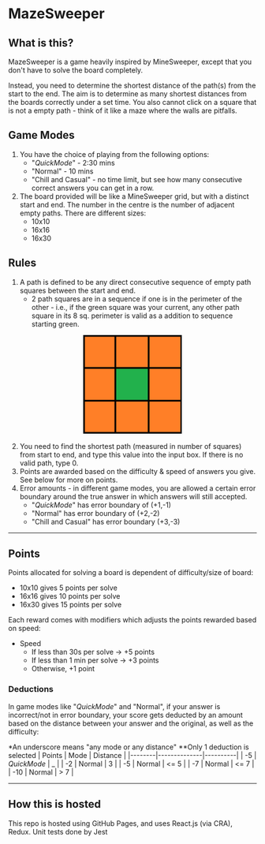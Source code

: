 # MazeSweeper


## What is this?

MazeSweeper is a game heavily inspired by MineSweeper, except that you don't have to solve the board completely. 

Instead, you need to determine the shortest distance of the path(s) from the start to the end. The aim is to determine as many shortest distances from the boards correctly under a set time. You also cannot click on a square that is not a empty path - think of it like a maze where the walls are pitfalls.

## Game Modes
 1. You have the choice of playing from the following options:
    - "*QuickMode*" - 2:30 mins
    - "Normal" - 10 mins
    - "Chill and Casual" - no time limit, but see how many consecutive correct answers you can get in a row.
 2. The board provided will be like a MineSweeper grid, but with a distinct start and end. The number in the centre is the number of adjacent empty paths. There are different sizes:
    - 10x10
    - 16x16
    - 16x30

## Rules
 1. A path is defined to be any direct consecutive sequence of empty path squares between the start and end. 
    - 2 path squares are in a sequence if one is in the perimeter of the other - i.e., if the green square was your current, any other path square in its 8 sq. perimeter is valid as a addition to sequence starting green. 

<p align="center">
  <img width="200" height="200" src="./squares.png">
</p>

 2. You need to find the shortest path (measured in number of squares) from start to end, and type this value into the input box. If there is no valid path, type 0.
 3. Points are awarded based on the difficulty & speed of answers you give. See below for more on points.
 4. Error amounts - in different game modes, you are allowed a certain error boundary around the true answer in which answers will still accepted.
    - "*QuickMode*" has error boundary of (+1,-1)
    - "Normal" has error boundary of (+2,-2)
    - "Chill and Casual" has error boundary (+3,-3)

---

## Points

Points allocated for solving a board is dependent of difficulty/size of board:
 - 10x10 gives 5 points per solve
 - 16x16 gives 10 points per solve
 - 16x30 gives 15 points per solve

Each reward comes with modifiers which adjusts the points rewarded based on speed:
 - Speed
    - If less than 30s per solve -> +5 points
    - If less than 1 min per solve -> +3 points
    - Otherwise, +1 point

### Deductions
In game modes like "*QuickMode*" and "Normal", if your answer is incorrect/not in error boundary, your score gets deducted by an amount based on the distance between your answer and the original, as well as the difficulty:

\*An underscore means "any mode or any distance"
\**Only 1 deduction is selected
| Points | Mode         | Distance | 
|--------|--------------|----------| 
|   -5   | *QuickMode*  |    _     |
|   -2   |    Normal    |    3     |
|   -5   |    Normal    |  <= 5    |
|   -7   |    Normal    |  <= 7    |
|   -10  |    Normal    |   > 7    |


---

## How this is hosted

This repo is hosted using GitHub Pages, and uses React.js (via CRA), Redux.
Unit tests done by Jest